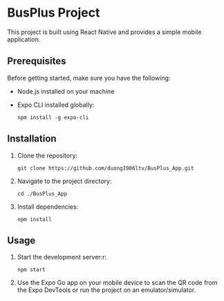 # BusPlus Project

This project is built using React Native and provides a simple mobile application.




## Prerequisites

Before getting started, make sure you have the following:

- Node.js installed on your machine
- Expo CLI installed globally:

    `npm install -g expo-cli`




## Installation

1. Clone the repository:

    `git clone https://github.com/duong1906ltv/BusPlus_App.git`


2. Navigate to the project directory:

    `cd ./BusPlus_App`


3. Install dependencies:

    `npm install`




## Usage

1. Start the development server:r:

    `npm start`


2. Use the Expo Go app on your mobile device to scan the QR code from the Expo DevTools or run the project on an emulator/simulator.




